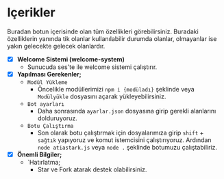 # Içerikler
 Buradan botun içerisinde olan tüm özellikleri görebilirsiniz. Buradaki özelliklerin yanında tik olanlar kullanılabilir durumda olanlar, olmayanlar ise yakın gelecekte gelecek olanlardır.

 - [x] **Welcome Sistemi (welcome-system)**
   * Sunucuda ses'te ile welcome sistemi çalıştırır.
 - [x] **Yapılması Gerekenler;**
     * `Modül Yükleme`
       * Öncelikle modüllerimizi `npm i {modüladı}` şeklinde veya `Modülyükle` dosyasını açarak yükleyebilirsiniz.
     * `Bot ayarları`
       * Daha sonrasında `ayarlar.json` dosyasına girip gerekli alanlarını dolduruyoruz.
     * `Botu Çalıştırma`
       * Son olarak botu çalıştırmak için dosyalarımıza girip `shift` + `sağtık` yapıyoruz ve komut istemcisini çalıştırıyoruz. Ardından `node atiastark.js` veya `node .` şeklinde botumuzu çalıştabiliriz.
  - [X] **Önemli Bilgiler;** 
    * `Hatırlatma;
      * Star ve Fork atarak destek olabilirsiniz.
     
